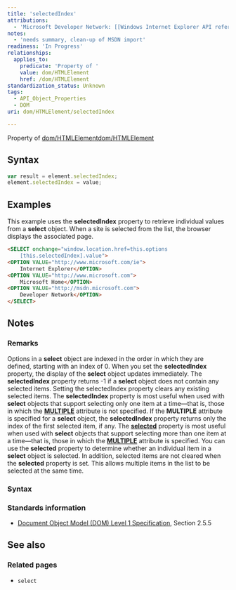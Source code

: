 ```yaml
---
title: 'selectedIndex'
attributions:
  - 'Microsoft Developer Network: [[Windows Internet Explorer API reference](http://msdn.microsoft.com/en-us/library/ie/hh828809%28v=vs.85%29.aspx) Article]'
notes:
  - 'needs summary, clean-up of MSDN import'
readiness: 'In Progress'
relationships:
  applies_to:
    predicate: 'Property of '
    value: dom/HTMLElement
    href: /dom/HTMLElement
standardization_status: Unknown
tags:
  - API_Object_Properties
  - DOM
uri: dom/HTMLElement/selectedIndex

---
```

Property of [dom/HTMLElement](/dom/HTMLElement)[dom/HTMLElement](/dom/HTMLElement)

## Syntax

``` js
var result = element.selectedIndex;
element.selectedIndex = value;
```

## Examples

This example uses the **selectedIndex** property to retrieve individual values from a **select** object. When a site is selected from the list, the browser displays the associated page.

``` html
<SELECT onchange="window.location.href=this.options
    [this.selectedIndex].value">
<OPTION VALUE="http://www.microsoft.com/ie">
    Internet Explorer</OPTION>
<OPTION VALUE="http://www.microsoft.com">
    Microsoft Home</OPTION>
<OPTION VALUE="http://msdn.microsoft.com">
    Developer Network</OPTION>
</SELECT>
```

## Notes

### Remarks

Options in a **select** object are indexed in the order in which they are defined, starting with an index of 0. When you set the **selectedIndex** property, the display of the **select** object updates immediately. The **selectedIndex** property returns -1 if a **select** object does not contain any selected items. Setting the selectedIndex property clears any existing selected items. The **selectedIndex** property is most useful when used with **select** objects that support selecting only one item at a time—that is, those in which the [**MULTIPLE**](/html/attributes/multiple) attribute is not specified. If the **MULTIPLE** attribute is specified for a **select** object, the **selectedIndex** property returns only the index of the first selected item, if any. The [**selected**](/html/attributes/selected) property is most useful when used with **select** objects that support selecting more than one item at a time—that is, those in which the [**MULTIPLE**](/html/attributes/multiple) attribute is specified. You can use the **selected** property to determine whether an individual item in a **select** object is selected. In addition, selected items are not cleared when the **selected** property is set. This allows multiple items in the list to be selected at the same time.

### Syntax

### Standards information

-   [Document Object Model (DOM) Level 1 Specification](http://go.microsoft.com/fwlink/p/?linkid=161725), Section 2.5.5

## See also

### Related pages

-   `select`
